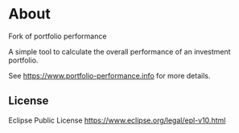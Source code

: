 # About

Fork of portfolio performance

A simple tool to calculate the overall performance of an investment portfolio.

See https://www.portfolio-performance.info for more details.

## License

Eclipse Public License
https://www.eclipse.org/legal/epl-v10.html
